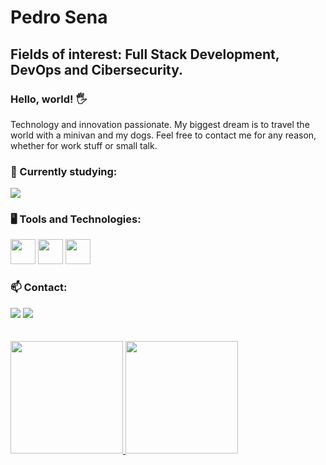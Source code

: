# Pedro Sena
## Fields of interest: Full Stack Development, DevOps and Cibersecurity.

### Hello, world! 🖐️
<p>Technology and innovation passionate. My biggest dream is to travel the world with a minivan and my dogs. Feel free to contact me for any reason, whether for work stuff or small talk.</p>

### 📝 Currently studying:

<a href="https://skillicons.dev">
  <img src="https://skillicons.dev/icons?i=dotnet" />
</a>


### 🖥️ Tools and Technologies:

<img loading="lazy" src="https://cdn.jsdelivr.net/gh/devicons/devicon@latest/icons/python/python-original.svg" width="40" height="40"/> <img loading="lazy" src="https://cdn.jsdelivr.net/gh/devicons/devicon@latest/icons/html5/html5-original.svg" width="40" height="40"/> <img loading="lazy" src="https://cdn.jsdelivr.net/gh/devicons/devicon@latest/icons/css3/css3-original.svg" width="40" height="40"/> <img loading="lazy">


### 📫 Contact:
<div>
<a href = "mailto:phasena@gmail.com"><img loading="lazy" src="https://img.shields.io/badge/Gmail-D14836?style=for-the-badge&logo=gmail&logoColor=white" target="_blank"></a>
<a href="https://www.linkedin.com/in/pedro-h-a-sena/" target="_blank"><img loading="lazy" src="https://img.shields.io/badge/-LinkedIn-%230077B5?style=for-the-badge&logo=linkedin&logoColor=white" target="_blank"></a>   
</div>

</br>
</br>

<div>
<a href="https://github.com/Ry00sh1">
<img loading="lazy" height="180em" src="https://github-readme-stats.vercel.app/api/top-langs/?username=Ry00sh1&layout=compact&langs_count=7&theme=dracula"/>
<img loading="lazy" height="180em" src="https://github-readme-stats.vercel.app/api?username=Ry00sh1&show_icons=true&theme=dracula&include_all_commits=true&count_private=true"/>
</div>
  

<!---
icons: https://github.com/tandpfun/skill-icons


<div>
<a href="https://www.youtube.com/seu-canal-youtube-aqui" target="_blank"><img loading="lazy" src="https://img.shields.io/badge/YouTube-FF0000?style=for-the-badge&logo=youtube&logoColor=white" target="_blank"></a>
<a href="https://instagram.com/seu-usuário-instagram-aqui" target="_blank"><img loading="lazy" src="https://img.shields.io/badge/-Instagram-%23E4405F?style=for-the-badge&logo=instagram&logoColor=white" target="_blank"></a>
<a href="https://www.twitch.tv/seu-usuário-aqui" target="_blank"><img loading="lazy" src="https://img.shields.io/badge/Twitch-9146FF?style=for-the-badge&logo=twitch&logoColor=white" target="_blank"></a>
<a href = "mailto:contato@seu-usuário-aqui"><img loading="lazy" src="https://img.shields.io/badge/Gmail-D14836?style=for-the-badge&logo=gmail&logoColor=white" target="_blank"></a>
<a href="https://www.linkedin.com/in/seu-usuário-linkedln-aqui" target="_blank"><img loading="lazy" src="https://img.shields.io/badge/-LinkedIn-%230077B5?style=for-the-badge&logo=linkedin&logoColor=white" target="_blank"></a>   
</div>
--->
